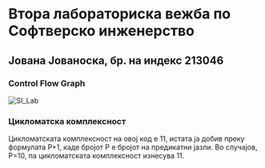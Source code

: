# Втора лабораториска вежба по Софтверско инженерство
## Јована Јованоска, бр. на индекс 213046
### Control Flow Graph
 ![SI_Lab](https://github.com/JovanoskaJovana/SI_2023_lab2_213046/assets/126422782/d6610728-ea5e-47c9-9a63-ec16828e035d)
### Цикломатска комплексност
Цикломатската комплексност на овој код е 11, истата ја добив преку формулата Р+1, каде бројот Р е бројот на предикатни јазли. Во случајов, Р=10, па цикломатската комплексност изнесува 11.
